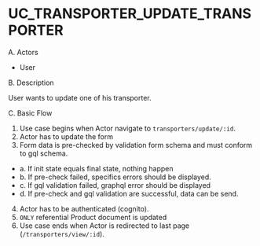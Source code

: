 # UC_TRANSPORTER_UPDATE_TRANSPORTER

A. Actors

- User

B. Description

User wants to update one of his transporter.

C. Basic Flow

1. Use case begins when Actor navigate to `transporters/update/:id`.
2. Actor has to update the form
3. Form data is pre-checked by validation form schema and must conform to gql schema.

- a. If init state equals final state, nothing happen
- b. If pre-check failed, specifics errors should be displayed.
- c. If gql validation failed, graphql error should be displayed
- d. If pre-check and gql validation are successful, data can be send.

4. Actor has to be authenticated (cognito).
5. `ONLY` referential Product document is updated
6. Use case ends when Actor is redirected to last page (`/transporters/view/:id`).
